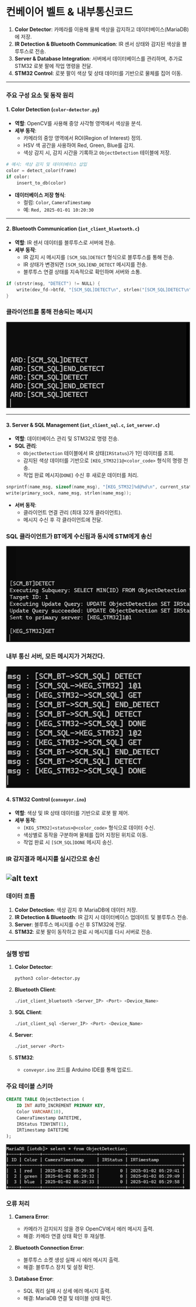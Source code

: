 # 컨베이어 벨트 & 내부통신코드

1. **Color Detector**: 카메라를 이용해 물체 색상을 감지하고 데이터베이스(MariaDB)에 저장.
2. **IR Detection & Bluetooth Communication**: IR 센서 상태와 감지된 색상을 블루투스로 전송.
3. **Server & Database Integration**: 서버에서 데이터베이스를 관리하며, 추가로 STM32 로봇 팔에 작업 명령을 전달.
4. **STM32 Control**: 로봇 팔이 색상 및 상태 데이터를 기반으로 물체를 집어 이동.

---

### 주요 구성 요소 및 동작 원리

#### 1. **Color Detection** (`color-detector.py`)
- **역할**: OpenCV를 사용해 중앙 사각형 영역에서 색상을 분석.
- **세부 동작**:
  - 카메라의 중앙 영역에서 ROI(Region of Interest) 정의.
  - HSV 색 공간을 사용하여 Red, Green, Blue를 감지.
  - 색상 감지 시, 감지 시간을 기록하고 `ObjectDetection` 테이블에 저장.

```python
# 예시: 색상 감지 및 데이터베이스 삽입
color = detect_color(frame)
if color:
    insert_to_db(color)
```

- **데이터베이스 저장 형식**:
  - 컬럼: `Color`, `CameraTimestamp`
  - 예: `Red, 2025-01-01 10:20:30`

---

#### 2. **Bluetooth Communication** (`iot_client_bluetooth.c`)
- **역할**: IR 센서 데이터를 블루투스로 서버에 전송.
- **세부 동작**:
  - IR 감지 시 메시지를 `[SCM_SQL]DETECT` 형식으로 블루투스를 통해 전송.
  - IR 상태가 변경되면 `[SCM_SQL]END_DETECT` 메시지를 전송.
  - 블루투스 연결 상태를 지속적으로 확인하며 서버와 소통.

```c
if (strstr(msg, "DETECT") != NULL) {
    write(dev_fd->btfd, "[SCM_SQL]DETECT\n", strlen("[SCM_SQL]DETECT\n"));
}
```
### 클라이언트를 통해 전송되는 메시지
![alt text](img/iot-client-bluetooth.png)

---

#### 3. **Server & SQL Management** (`iot_client_sql.c`, `iot_server.c`)
- **역할**: 데이터베이스 관리 및 STM32로 명령 전송.
- **SQL 관리**:
  - `ObjectDetection` 테이블에서 IR 상태(`IRStatus`)가 1인 데이터를 조회.
  - 감지된 색상 데이터를 기반으로 `[KEG_STM32]1@<color_code>` 형식의 명령 전송.
  - 작업 완료 메시지(`DONE`) 수신 후 새로운 데이터를 처리.

```c
snprintf(name_msg, sizeof(name_msg), "[KEG_STM32]%d@%d\n", current_status, col);
write(primary_sock, name_msg, strlen(name_msg));
```
- **서버 동작**:
  - 클라이언트 연결 관리 (최대 32개 클라이언트).
  - 메시지 수신 후 각 클라이언트에 전달.

### SQL 클라이언트가 BT에게 수신됨과 동시에 STM에게 송신
![alt text](img/iot-client-sql.png)

### 내부 통신 서버, 모든 메시지가 거쳐간다.
![alt text](img/iot-server.png)
#### 4. **STM32 Control** (`conveyor.ino`)
- **역할**: 색상 및 IR 상태 데이터를 기반으로 로봇 팔 제어.
- **세부 동작**:
  - `[KEG_STM32]<status>@<color_code>` 형식으로 데이터 수신.
  - 색상별로 동작을 구분하며 물체를 집어 지정된 위치로 이동.
  - 작업 완료 시 `[SCM_SQL]DONE` 메시지 송신.

### IR 감지결과 메시지를 실시간으로 송신
![alt text](video/IR센서.gif)
---

### 데이터 흐름

1. **Color Detection**: 색상 감지 후 MariaDB에 데이터 저장.
2. **IR Detection & Bluetooth**: IR 감지 시 데이터베이스 업데이트 및 블루투스 전송.
3. **Server**: 블루투스 메시지를 수신 후 STM32에 전달.
4. **STM32**: 로봇 팔이 동작하고 완료 시 메시지를 다시 서버로 전송.

---

### 실행 방법

1. **Color Detector**:
   ```bash
   python3 color-detector.py
   ```

2. **Bluetooth Client**:
   ```bash
   ./iot_client_bluetooth <Server_IP> <Port> <Device_Name>
   ```

3. **SQL Client**:
   ```bash
   ./iot_client_sql <Server_IP> <Port> <Device_Name>
   ```

4. **Server**:
   ```bash
   ./iot_server <Port>
   ```

5. **STM32**:
   - `conveyor.ino` 코드를 Arduino IDE를 통해 업로드.


### 주요 테이블 스키마

```sql
CREATE TABLE ObjectDetection (
    ID INT AUTO_INCREMENT PRIMARY KEY,
    Color VARCHAR(10),
    CameraTimestamp DATETIME,
    IRStatus TINYINT(1),
    IRTimestamp DATETIME
);
```
![alt text](img/sql테이블.png)

### 오류 처리

1. **Camera Error**:
   - 카메라가 감지되지 않을 경우 OpenCV에서 에러 메시지 출력.
   - 해결: 카메라 연결 상태 확인 후 재실행.

2. **Bluetooth Connection Error**:
   - 블루투스 소켓 생성 실패 시 에러 메시지 출력.
   - 해결: 블루투스 장치 및 설정 확인.

3. **Database Error**:
   - SQL 쿼리 실패 시 상세 에러 메시지 출력.
   - 해결: MariaDB 연결 및 테이블 상태 확인.